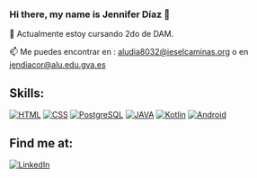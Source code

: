 ### Hi there, my name is Jennifer Díaz 👋

<!--
**diaz-jennifer/diaz-jennifer** is a ✨ _special_ ✨ repository because its `README.md` (this file) appears on your GitHub profile.-->

🌱 Actualmente estoy cursando 2do de DAM.

📫 Me puedes encontrar en : aludia8032@ieselcaminas.org o en jendiacor@alu.edu.gva.es


## Skills:
[![HTML](https://img.shields.io/badge/HTML-3DDC84?style=for-the-badge&logo=HTML5&logoColor=white&labelColor=101010)]()
[![CSS](https://img.shields.io/badge/CSS-0095D5?style=for-the-badge&logo=css3&logoColor=white&labelColor=101010)]()
[![PostgreSQL](https://img.shields.io/badge/PostgreSQL-4479A1?style=for-the-badge&logo=postgresql&logoColor=white&labelColor=101010)]()
[![JAVA](https://img.shields.io/badge/Java-ED8B00?style=for-the-badge&logo=openjdk&logoColor=white)]()
[![Kotlin](https://img.shields.io/badge/Kotlin-7F52FF?style=for-the-badge&logo=Kotlin&logoColor=white)]()
[![Android](https://img.shields.io/badge/Android-3DDC84?style=for-the-badge&logo=Android&logoColor=white)]()
</br>

## Find me at:
[![LinkedIn](https://img.shields.io/badge/LinkedIn-Jennifer_Diaz-0077B5?style=for-the-badge&logo=linkedin&logoColor=white&labelColor=101010)](https://www.linkedin.com/in/jennifer-diaz-correa/?locale=en_US)
</br>
